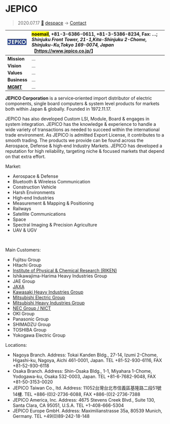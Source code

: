 # JEPICO
> 2020.07.17 [🚀](../index/index.md) [despace](index.md) → [Contact](contact.md)

|[![](f/con/j/jepico_corp_logo1_thumb.jpg)](f/con/j/jepico_corp_logo1.png)|<mark>noemail</mark>, +81-3-6386-0611, +81-3-5386-8234, Fax: …;<br> *Shinjuku Front Tower, 21-1,Kita-Shinjuku 2-Chome, Shinjuku-Ku,Tokyo 169-0074, Japan*<br> 【<https://www.jepico.co.jp/>】|
|:--|:--|
|**Mission**|…|
|**Vision**|…|
|**Values**|…|
|**Business**|…|
|**[MGMT](mgmt.md)**|…|

**JEPICO Corporation** is a service‑oriented import distributor of electric components, single board computers & system level products for markets both within Japan & globally. Founded in 1972.11.17.

JEPICO has also developed Custom LSI, Module, Board & engages in system integration. JEPICO has the knowledge & experience to handle a wide variety of transactions as needed to succeed within the international trade environment. As JEPICO is admitted Export License, it contributes to a smooth trading. The products we provide can be found across the Aerospace, Defense & high‑end Industry Markets. JEPICO has developed a reputation for high reliability, targeting niche & focused markets that depend on that extra effort.

Market:

   - Aerospace & Defense
   - Bluetooth & Wireless Communication
   - Construction Vehicle
   - Harsh Environments
   - High‑end Industries
   - Measurement & Mapping & Positioning
   - Railways
   - Satellite Communications
   - Space
   - Spectral Imaging & Precision Agriculture
   - UAV & UGV

<p style="page-break-after:always"> </p>

Main Customers:

   - Fujitsu Group
   - Hitachi Group
   - [Institute of Physical & Chemical Research (RIKEN)](zz_riken.md)
   - Ishikawajima-Harima Heavy Industries Group
   - JAE Group
   - [JAXA](zz_kaxa.md)
   - [Kawasaki Heavy Industries Group](zz_kawasaki_hvi.md)
   - [Mitsubishi Electric Group](zz_mitsubishi.md)
   - [Mitsubishi Heavy Industries Group](zz_mitsubishi.md)
   - [NEC Group / NICT](zz_nec.md)
   - OKI Group
   - Panasonic Group
   - SHIMADZU Group
   - TOSHIBA Group
   - Yokogawa Electric Group

Locations:

   - Nagoya Branch. Address: Tokai Kanden Bldg., 27-14, Izumi 2-Chome, Higashi-ku, Nagoya, Aichi 461-0001, Japan. TEL +81-52-930-6116, FAX +81-52-930-6118
   - Osaka Branch. Address: Shin-Osaka Bldg., 1-1, Miyahara 1-Chome, Yodogawa-ku, Osaka 532-0003, Japan. TEL +81-6-7682-9048, FAX +81-50-3153-0020
   - JEPICO Taiwan Co., ltd. Address: 11052台灣台北市信義區基隆路二段51號14樓. TEL +886-(0)2-2736-6088, FAX +886-(0)2-2736-7388
   - JEPICO America, Inc. Address: 4675 Stevens Creek Blvd., Suite 130, Santa Clara, CA 95051, U.S.A. TEL +1-408-666-5304
   - JEPICO Europe GmbH. Address: Maximilianstrasse 35a, 80539 Munich, Germany. TEL +49(0)89-242-18-148
